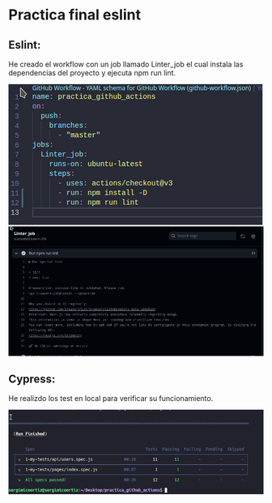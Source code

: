 # Practica final eslint

## Eslint:

He creado el workflow con un job llamado Linter_job el cual instala las dependencias del proyecto y ejecuta npm run lint.

<img src="./pic/Screenshot_20230113_185347.png"/>
<img src="./pic/Screenshot_20230113_185556.png"/>


## Cypress:

He realizdo los test en local para verificar su funcionamiento.

<img src='./pic/Screenshot_20230113_195634.png' />

